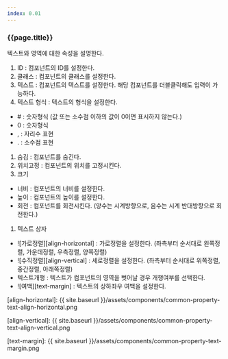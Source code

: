```yaml
---
index: 0.01
---
```

### {{page.title}}
텍스트와 영역에 대한 속성을 설명한다.


1. ID : 컴포넌트의 ID를 설정한다.  
1. 클래스 : 컴포넌트의 클래스를 설정한다.
1. 텍스트 : 컴포넌트의 텍스트를 설정한다. 해당 컴포넌트를 더블클릭해도 입력이 가능하다.
1. 텍스트 형식 : 텍스트의 형식을 설정한다.  
  - \# : 숫자형식 (값 또는 소수점 이하의 값이 0이면 표시하지 않는다.)
  - 0 : 숫자형식
  - , : 자리수 표현
  - . : 소수점 표현
1. 숨김 : 컴포넌트를 숨긴다.  
1. 위치고정 : 컴포넌트의 위치를 고정시킨다.  
1. 크기  
  - 너비 : 컴포넌트의 너비를 설정한다.  
  - 높이 : 컴포넌트의 높이를 설정한다.  
  - 회전 : 컴포넌트를 회전시킨다. (양수는 시계방향으로, 음수는 시계 반대방향으로 회전한다.)
1. 텍스트 상자  
  - ![가로정렬][align-horizontal] : 가로정렬을 설정한다. (좌측부터 순서대로 왼쪽정렬, 가운데정렬, 우측정렬, 양쪽정렬)  
  - ![수직정렬][align-vertical] : 세로정렬을 설정한다. (좌측부터 순서대로 위쪽정렬, 중간정렬, 아래쪽정렬)  
  - 텍스트개행 : 텍스트가 컴포넌트의 영역을 벗어날 경우 개행여부를 선택한다.  
  - ![여백][text-margin] : 텍스트의 상하좌우 여백을 설정한다.

[align-horizontal]: {{ site.baseurl }}/assets/components/common-property-text-align-horizontal.png

[align-vertical]: {{ site.baseurl }}/assets/components/common-property-text-align-vertical.png

[text-margin]: {{ site.baseurl }}/assets/components/common-property-text-margin.png

